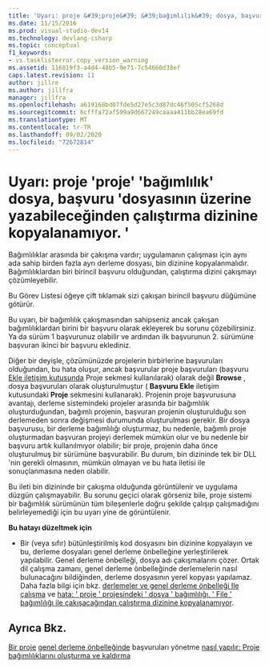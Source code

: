 ```yaml
---
title: 'Uyarı: proje &#39;proje&#39; &#39;bağımlılık&#39; dosya, başvuru &#39;dosyasının üzerine yazabileceğinden çalıştırma dizinine kopyalanamıyor. &#39; | Microsoft Docs'
ms.date: 11/15/2016
ms.prod: visual-studio-dev14
ms.technology: devlang-csharp
ms.topic: conceptual
f1_keywords:
- vs.tasklisterror.copy_version_warning
ms.assetid: 116819f3-a4d4-48b5-9e71-7c54660d38ef
caps.latest.revision: 11
author: jillre
ms.author: jillfra
manager: jillfra
ms.openlocfilehash: a619168bd07fde5d27e5c3d87dc46f505cf5268d
ms.sourcegitcommit: 6cfffa72af599a9d667249caaaa411bb28ea69fd
ms.translationtype: MT
ms.contentlocale: tr-TR
ms.lasthandoff: 09/02/2020
ms.locfileid: "72672814"
---
```

# <a name="warning-the-dependency-39file39-in-project-39project39-cannot-be-copied-to-the-run-directory-because-it-would-overwrite-the-reference-39file39"></a>Uyarı: proje &#39;proje&#39; &#39;bağımlılık&#39; dosya, başvuru &#39;dosyasının üzerine yazabileceğinden çalıştırma dizinine kopyalanamıyor. &#39;
Bağımlılıklar arasında bir çakışma vardır; uygulamanın çalışması için aynı ada sahip birden fazla ayrı derleme dosyası, bin dizinine kopyalanmalıdır. Bağımlılıklardan biri birincil başvuru olduğundan, çalıştırma dizini çakışmayı çözümleyebilir.

 Bu Görev Listesi öğeye çift tıklamak sizi çakışan birincil başvuru düğümüne götürür.

 Bu uyarı, bir bağımlılık çakışmasından sahipseniz ancak çakışan bağımlılıklardan birini bir başvuru olarak ekleyerek bu sorunu çözebilirsiniz. Ya da sürüm 1 başvurunuz olabilir ve ardından ilk başvurunun 2. sürümüne başvuran ikinci bir başvuru eklediniz.

 Diğer bir deyişle, çözümünüzde projelerin birbirlerine başvuruları olduğundan, bu hata oluşur, ancak başvurular proje başvuruları (başvuru [Ekle iletişim kutusunda](https://msdn.microsoft.com/2feb0fe2-0805-4cc9-8cba-b0315849dfb7) Proje sekmesi kullanılarak) olarak değil **Browse** , dosya başvuruları olarak oluşturulmuştur ( **Başvuru Ekle** iletişim kutusundaki **Proje** sekmesini kullanarak). Projenin proje başvurusuna avantajı, derleme sistemindeki projeler arasında bir bağımlılık oluşturduğundan, bağımlı projenin, başvuran projenin oluşturulduğu son derlemeden sonra değişmesi durumunda oluşturulması gerekir. Bir dosya başvurusu, bir derleme bağımlılığı oluşturmaz, bu nedenle, bağımlı proje oluşturmadan başvuran projeyi derlemek mümkün olur ve bu nedenle bir başvuru artık kullanılmıyor olabilir; bir proje, projenin daha önce oluşturulmuş bir sürümüne başvurabilir. Bu durum, bin dizininde tek bir DLL 'nin gerekli olmasının, mümkün olmayan ve bu hata iletisi ile sonuçlanmasına neden olabilir.

 Bu ileti bin dizininde bir çakışma olduğunda görüntülenir ve uygulama düzgün çalışmayabilir. Bu sorunu geçici olarak görseniz bile, proje sistemi bir bağımlılık sürümünün tüm bileşenlerle doğru şekilde çalışıp çalışmadığını belirleyemediği için bu uyarı yine de görüntülenir.

 **Bu hatayı düzeltmek için**

- Bir (veya sıfır) bütünleştirilmiş kod dosyasını bin dizinine kopyalayın ve bu, derleme dosyaları genel derleme önbelleğine yerleştirilerek yapılabilir. Genel derleme önbelleği, dosya adı çakışmalarını çözer. Ortak dil çalışma zamanı, genel derleme önbelleğinde derlemelerin nasıl bulunacağını bildiğinden, derleme dosyasının yerel kopyası yapılamaz. Daha fazla bilgi için bkz. [derlemeler ve genel derleme önbelleği Ile çalışma](https://msdn.microsoft.com/library/8a18e5c2-d41d-49ef-abcb-7c27e2469433) ve [hata: ' proje ' projesindeki ' dosya ' bağımlılığı, ' File ' bağımlılığı ile çakışacağından çalıştırma dizinine kopyalanamıyor](/visualstudio/misc/error-dependency-file?view=vs-2015).

## <a name="see-also"></a>Ayrıca Bkz.
 [Bir proje](../ide/managing-references-in-a-project.md) [genel derleme önbelleğinde](https://msdn.microsoft.com/library/cf5eacd0-d3ec-4879-b6da-5fd5e4372202) başvuruları yönetme [nasıl yapılır: Proje bağımlılıklarını oluşturma ve kaldırma](../ide/how-to-create-and-remove-project-dependencies.md)